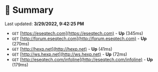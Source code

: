 # 📖 Summary
Last updated: **3/29/2022, 9:42:25 PM**

- `GET` [https://eseqtech.com](https://eseqtech.com) - **Up** (345ms)
- `GET` [http://forum.eseqtech.com](http://forum.eseqtech.com) - **Up** (270ms)
- `GET` [http://hexp.net](http://hexp.net) - **Up** (41ms)
- `GET` [http://ws.hexp.net](http://ws.hexp.net) - **Up** (72ms)
- `GET` [http://eseqtech.com/infoline](http://eseqtech.com/infoline) - **Up** (179ms)
